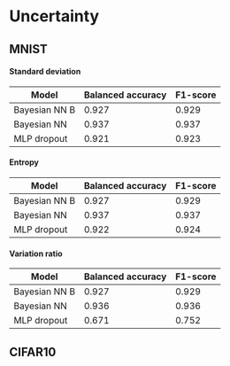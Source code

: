 Uncertainty
===========


## MNIST

#### Standard deviation
|  Model       | Balanced accuracy | F1-score |
|--------------|--------------|--------------|
| Bayesian NN B| 0.927 | 0.929|
| Bayesian NN  | 0.937 | 0.937 |
| MLP dropout  | 0.921 | 0.923 |

#### Entropy
|  Model       | Balanced accuracy | F1-score |
|--------------|--------------|--------------|
| Bayesian NN B| 0.927 | 0.929|
| Bayesian NN  | 0.937 | 0.937 |
| MLP dropout  | 0.922 | 0.924 |

#### Variation ratio
|  Model       | Balanced accuracy | F1-score |
|--------------|--------------|--------------|
| Bayesian NN B| 0.927 | 0.929|
| Bayesian NN  | 0.936 | 0.936 |
| MLP dropout  | 0.671 | 0.752 |


## CIFAR10

